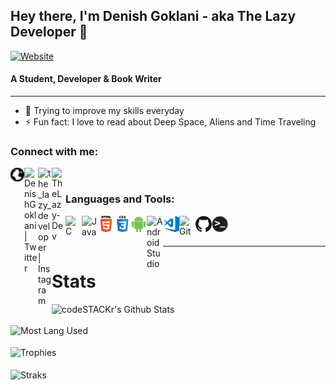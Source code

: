 ## Hey there, I'm Denish Goklani - aka The Lazy Developer 👋
[![Website](https://img.shields.io/badge/visit-TheLazy--dev.github.io-green)](https://TheLazy-dev.github.io)

#### A Student, Developer & Book Writer
---

- 🌱 Trying to improve my skills everyday
- ⚡ Fun fact: I love to read about Deep Space, Aliens and Time Traveling
### Connect with me:

[<img align="left" alt="TheLazy-Dev" width="22px" src="https://raw.githubusercontent.com/iconic/open-iconic/master/svg/globe.svg" />][website]
[<img align="left" alt="DenishGoklani | Twitter" width="22px" src="https://cdn.jsdelivr.net/npm/simple-icons@v3/icons/twitter.svg" />][twitter]
[<img align="left" alt="the_lazy_developer | Instagram" width="22px" src="https://cdn.jsdelivr.net/npm/simple-icons@v3/icons/instagram.svg" />][instagram]
[<img align="left" alt="TheLazy-Dev" width="22px" src="https://cdn.jsdelivr.net/npm/simple-icons@v3/icons/facebook.svg" />][facebook]

<br />

### Languages and Tools:

<img align="left" alt="C" width="26px" src="https://img.icons8.com/color/48/000000/c-programming.png" />

<img align="left" alt="Java" width="26px" src="https://img.icons8.com/color/48/000000/java-coffee-cup-logo.png" />

<img align="left" alt="HTML5" width="26px" src="https://raw.githubusercontent.com/github/explore/80688e429a7d4ef2fca1e82350fe8e3517d3494d/topics/html/html.png" />

<img align="left" alt="CSS3" width="26px" src="https://raw.githubusercontent.com/github/explore/80688e429a7d4ef2fca1e82350fe8e3517d3494d/topics/css/css.png" />

<img align="left" alt="Android" width="26px" src="https://raw.githubusercontent.com/github/explore/80688e429a7d4ef2fca1e82350fe8e3517d3494d/topics/android/android.png" />

<img align="left" alt="Android Studio" width="26px" src="https://i.pinimg.com/originals/4e/74/7c/4e747c82368d9681b75d54f56319dae7.png" />

<img align="left" alt="Visual Studio Code" width="26px" src="https://raw.githubusercontent.com/github/explore/80688e429a7d4ef2fca1e82350fe8e3517d3494d/topics/visual-studio-code/visual-studio-code.png" />

<img align="left" alt="Git" width="26px" src="https://img.icons8.com/color/48/000000/git.png" />

<img align="left" alt="GitHub" width="26px" src="https://raw.githubusercontent.com/github/explore/78df643247d429f6cc873026c0622819ad797942/topics/github/github.png" />

<img align="left" alt="Terminal" width="26px" src="https://raw.githubusercontent.com/github/explore/80688e429a7d4ef2fca1e82350fe8e3517d3494d/topics/terminal/terminal.png" />


<br />
<br />

---
# Stats
<img align="left" alt="codeSTACKr's Github Stats" src="https://github-readme-stats.vercel.app/api?username=TheLazy-Dev&show_icons=true&hide_border=true&count_private=true" /> <br><br>
<img align="Centre" alt="Most Lang Used" src="https://github-readme-stats.vercel.app/api/top-langs/?username=TheLazy-Dev&layout=compact&theme=radical"/>
<br><br>
<img align="Center" alt="Trophies" src="https://github-profile-trophy.vercel.app/?username=thelazy-dev"/>
<br><br>
<img align="Center" alt="Straks" src="https://github-readme-streak-stats.herokuapp.com/?user=thelazy-dev"/>

[website]: https://TheLazy-Dev.github.io
[twitter]: https://twitter.com/DenishGoklani
[instagram]: https://instagram.com/the_lazy_developer
[facebook]: https://facebook.com/SparkCoder
